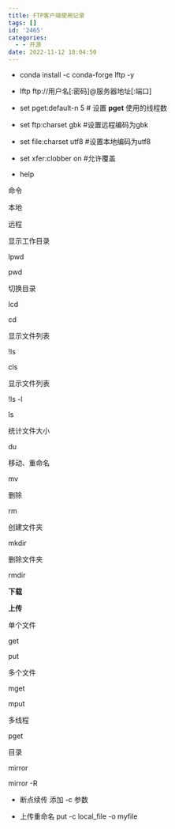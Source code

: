 ```yaml
---
title: FTP客户端使用记录
tags: []
id: '2465'
categories:
  - - 开源
date: 2022-11-12 18:04:50
---
```


*   conda install -c conda-forge lftp -y

*   lftp ftp://用户名\[:密码\]@服务器地址\[:端口\]

*   set pget:default-n 5 # 设置 **pget** 使用的线程数

*   set ftp:charset gbk #设置远程编码为gbk

*   set file:charset utf8 #设置本地编码为utf8

*   set xfer:clobber on #允许覆盖

*   help

命令

本地

远程

显示工作目录

lpwd

pwd

切换目录

lcd

cd

显示文件列表

!ls

cls

显示文件列表

!ls -l

ls

统计文件大小

du

移动、重命名

mv

删除

rm

创建文件夹

mkdir

删除文件夹

rmdir

**下载**

**上传**

单个文件

get

put

多个文件

mget

mput

多线程

pget

目录

mirror

mirror -R

*   断点续传 添加 -c 参数

*   上传重命名 put -c local\_file -o myfile
